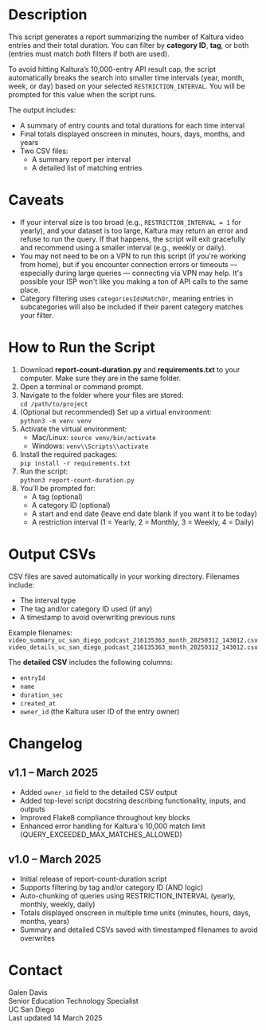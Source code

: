 # Description
This script generates a report summarizing the number of Kaltura video entries and their total duration. You can filter by **category ID**, **tag**, or both (entries must match *both* filters if both are used).

To avoid hitting Kaltura’s 10,000-entry API result cap, the script automatically breaks the search into smaller time intervals (year, month, week, or day) based on your selected `RESTRICTION_INTERVAL`. You will be prompted for this value when the script runs.

The output includes:
- A summary of entry counts and total durations for each time interval
- Final totals displayed onscreen in minutes, hours, days, months, and years
- Two CSV files:
  - A summary report per interval
  - A detailed list of matching entries

# Caveats
- If your interval size is too broad (e.g., `RESTRICTION_INTERVAL = 1` for yearly), and your dataset is too large, Kaltura may return an error and refuse to run the query. If that happens, the script will exit gracefully and recommend using a smaller interval (e.g., weekly or daily).
- You may not need to be on a VPN to run this script (if you're working from home), but if you encounter connection errors or timeouts — especially during large queries — connecting via VPN may help. It's possible your ISP won't like you making a ton of API calls to the same place. 
- Category filtering uses `categoriesIdsMatchOr`, meaning entries in subcategories will also be included if their parent category matches your filter.

# How to Run the Script
1. Download **report-count-duration.py** and **requirements.txt** to your computer. Make sure they are in the same folder.
2. Open a terminal or command prompt.
3. Navigate to the folder where your files are stored:  
   `cd /path/to/project`
4. (Optional but recommended) Set up a virtual environment:  
   `python3 -m venv venv`
5. Activate the virtual environment:  
   - Mac/Linux: `source venv/bin/activate`  
   - Windows: `venv\\Scripts\\activate`
6. Install the required packages:  
   `pip install -r requirements.txt`
7. Run the script:  
   `python3 report-count-duration.py`
8. You’ll be prompted for:
   - A tag (optional)
   - A category ID (optional)
   - A start and end date (leave end date blank if you want it to be today)
   - A restriction interval (1 = Yearly, 2 = Monthly, 3 = Weekly, 4 = Daily)

# Output CSVs
CSV files are saved automatically in your working directory. Filenames include:
- The interval type
- The tag and/or category ID used (if any)
- A timestamp to avoid overwriting previous runs

Example filenames:  
`video_summary_uc_san_diego_podcast_216135363_month_20250312_143012.csv`  
`video_details_uc_san_diego_podcast_216135363_month_20250312_143012.csv`

The **detailed CSV** includes the following columns:
- `entryId`
- `name`
- `duration_sec`
- `created_at`
- `owner_id` (the Kaltura user ID of the entry owner)

# Changelog

## v1.1 – March 2025
- Added `owner_id` field to the detailed CSV output
- Added top-level script docstring describing functionality, inputs, and outputs
- Improved Flake8 compliance throughout key blocks
- Enhanced error handling for Kaltura's 10,000 match limit (QUERY_EXCEEDED_MAX_MATCHES_ALLOWED)

## v1.0 – March 2025
- Initial release of report-count-duration script
- Supports filtering by tag and/or category ID (AND logic)
- Auto-chunking of queries using RESTRICTION_INTERVAL (yearly, monthly, weekly, daily)
- Totals displayed onscreen in multiple time units (minutes, hours, days, months, years)
- Summary and detailed CSVs saved with timestamped filenames to avoid overwrites


# Contact
Galen Davis  
Senior Education Technology Specialist  
UC San Diego  
Last updated 14 March 2025
